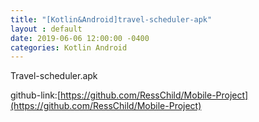 ```yaml
---
title: "[Kotlin&Android]travel-scheduler-apk"
layout : default
date: 2019-06-06 12:00:00 -0400
categories: Kotlin Android
---
```

Travel-scheduler.apk

github-link:[https://github.com/RessChild/Mobile-Project](https://github.com/RessChild/Mobile-Project)
